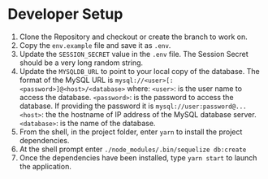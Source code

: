 # Developer Setup

1. Clone the Repository and checkout or create the branch to work on.
2. Copy the `env.example` file and save it as `.env`.
3. Update the `SESSION_SECRET` value in the `.env` file. The Session Secret should be a very long random string.
4. Update the `MYSQLDB_URL` to point to your local copy of the database.
   The format of the MySQL URL is `mysql://<user>[:<password>]@<host>/<database>` where:
   `<user>`: is the user name to access the database.
   `<password>`: is the password to access the database. If providing the password it is `mysql://user:password@...`
   `<host>`: the the hostname of IP address of the MySQL database server.
   `<database>`: is the name of the database.
5. From the shell, in the project folder, enter `yarn` to install the project dependencies.
6. At the shell prompt enter `./node_modules/.bin/sequelize db:create`
7. Once the dependencies have been installed, type `yarn start` to launch the application.
